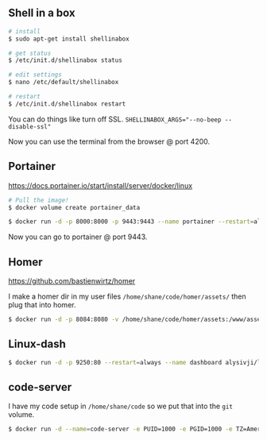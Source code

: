 

## Shell in a box

```sh
# install
$ sudo apt-get install shellinabox

# get status
$ /etc/init.d/shellinabox status

# edit settings
$ nano /etc/default/shellinabox

# restart
$ /etc/init.d/shellinabox restart
```

You can do things like turn off SSL. `SHELLINABOX_ARGS="--no-beep --disable-ssl"`

Now you can use the terminal from the browser @ port 4200.

## Portainer

https://docs.portainer.io/start/install/server/docker/linux

```sh
# Pull the image!
$ docker volume create portainer_data

$ docker run -d -p 8000:8000 -p 9443:9443 --name portainer --restart=always -v /var/run/docker.sock:/var/run/docker.sock -v portainer_data:/data portainer/portainer-ce:latest
```

Now you can go to portainer @ port 9443.

## Homer

https://github.com/bastienwirtz/homer

I make a homer dir in my user files `/home/shane/code/homer/assets/` then plug that into homer.

```sh
$ docker run -d -p 8084:8080 -v /home/shane/code/homer/assets:/www/assets --user 1000:1000 --restart=always --name homer  b4bz/homer:latest
```

## Linux-dash

```sh
$ docker run -d -p 9250:80 --restart=always --name dashboard alysivji/linux-dash
```

## code-server

I have my code setup in `/home/shane/code` so we put that into the `git` volume.

```sh
$ docker run -d --name=code-server -e PUID=1000 -e PGID=1000 -e TZ=America/Los_Angeles -p 8443:8443 -v /home/shane/appdata/config:/config -v /home/shane/code:/git --restart unless-stopped lscr.io/linuxserver/code-server:latest
```
